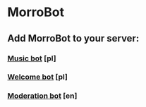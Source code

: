 # MorroBot

## Add MorroBot to your server:

### [Music bot](https://discord.com/api/oauth2/authorize?client_id=887050380058443798&permissions=8&scope=bot) [pl]

### [Welcome bot](https://discord.com/api/oauth2/authorize?client_id=887374747879493683&permissions=8&scope=bot) [pl]

### [Moderation bot](https://discord.com/api/oauth2/authorize?client_id=887379068234907659&permissions=8&scope=bot) [en]
